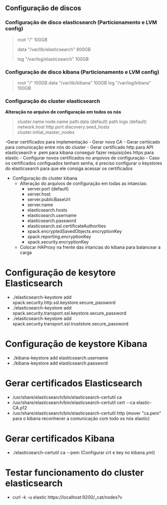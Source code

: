 ## Configuração de discos

### Configuração de disco elasticsearch (Particionamento e LVM config)

>root  "/" 100GB 
>
>data  "/var/lib/elasticsearch" 800GB
>
>log   "/var/log/elasticsearch" 100GB


### Configuração de disco kibana (Particionamento e LVM config)

>root  "/" 100GB
>data  "/var/lib/kibana" 100GB
>log   "/var/log/kibana" 100GB
    
### Configuração do cluster elasticsearch

**Alteração no arquivo de configuração em todos os nós**

>cluster.name
>node.name
>path.data (default)
>path.logs (default)
>network.host
>http.port
>discovery.seed_hosts
>cluster.initial_master_nodes

 
   -Gerar certificados para implementação
      -  Gerar nova CA
      -  Gerar certiicado para comunicação entre nós do cluster
      -  Gerar certificado http para API elasticsearch e .pem para kibana conseguir fazer requisições https para elastic
    - Configurar novos certificados no arquivos de configuração
    - Caso os certificados configuados tenham senha, é preciso configurar o keystores do elasticsearch para que ele consiga acessar os certificados
- Configuração do cluster kibana
  - Alteração do arquivos de configuração em todas as intancias:
      - server.port (default)
      - server.host
      - server.publicBaseUrl
      - server.name
      - elasticsearch.hosts
      - elasticsearch.username
      - elasticsearch.password
      - elasticsearch.ssl.certificateAuthorities
      - xpack.encryptedSavedObjects.encryptionKey
      - xpack.reporting.encryptionKey
      - xpack.security.encryptionKey
   - Colocar HAProxy na frente das intancias do kibana para balancear a carga
  
# Configuração de kesytore Elasticsearch

- ./elasticsearch-keystore add xpack.security.http.ssl.keystore.secure_password
- ./elasticsearch-keystore add xpack.security.transport.ssl.keystore.secure_password
- ./elasticsearch-keystore add xpack.security.transport.ssl.truststore.secure_password

# Configuração de keystore Kibana

- ./kibana-keystore add elasticsearch.username
- ./kibana-keystore add elasticsearch.password

# Gerar certificados Elasticsearch

- /usr/share/elasticsearch/bin/elasticsearch-certutil ca
- /usr/share/elasticsearch/bin/elasticsearch-certutil cert --ca elastic-CA.p12
- /usr/share/elasticsearch/bin/elasticsearch-certutil http (mover "ca.pem" para o kibana reconhecer a comunicação com todo os nós elastic)

# Gerar certificados Kibana

- ./elasticsearch-certutil ca --pem (Configurar crt e key no kibana.yml)

# Testar funcionamento do cluster elasticsearch

- curl -k -u elastic https://localhost:9200/_cat/nodes?v

